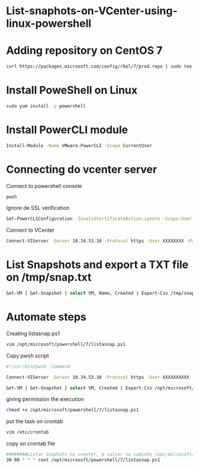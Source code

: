 # List-snaphots-on-VCenter-using-linux-powershell




# Adding repository on CentOS 7


```bash
curl https://packages.microsoft.com/config/rhel/7/prod.repo | sudo tee /etc/yum.repos.d/microsoft.repo
```

# Install PoweShell on Linux


```bash
sudo yum install -y powershell
```

# Install PowerCLI module


```bash
Install-Module -Name VMware.PowerCLI -Scope CurrentUser
```

# Connecting do vcenter server

Connect to powershell console
```bash
pwsh 
```
Ignore de SSL verification
```bash
Set-PowerCLIConfiguration -InvalidCertificateAction:ignore -Scope:User
```
Connect to VCenter
```bash
Connect-VIServer -Server 10.34.53.10 -Protocol https -User XXXXXXXX -Password XXXXXXXXX
```

# List Snapshots and export a TXT file on /tmp/snap.txt


```bash
Get-VM | Get-Snapshot | select VM, Name, Created | Export-Csv /tmp/snap.txt
```
# Automate steps 

Creating listasnap.ps1
```bash
vim /opt/microsoft/powershell/7/listasnap.ps1
```
Copy pwsh script
```bash
#!/usr/bin/pwsh -Command

Connect-VIServer -Server 10.34.53.10 -Protocol https -User XXXXXXXXXX -Password XXXXXXX

Get-VM | Get-Snapshot | select VM, Created | Export-Csv /opt/microsoft/powershell/7/snapshots.txt
```

giving permission the execution
```bash
chmod +x /opt/microsoft/powershell/7/listasnap.ps1
```
put the task on crontab
```bash
vim /etc/crontab
```
copy on crontab file
```bash
########Listar Snaphots no vcenter, e salvar no caminho /opt/microsoft/powershell/7/snapshots.txt######
30 08 * * * root /opt/microsoft/powershell/7/listasnap.ps1
```


